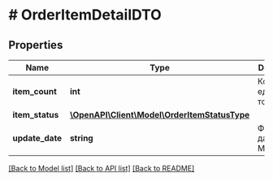 # # OrderItemDetailDTO

## Properties

Name | Type | Description | Notes
------------ | ------------- | ------------- | -------------
**item_count** | **int** | Количество единиц товара | [optional]
**item_status** | [**\OpenAPI\Client\Model\OrderItemStatusType**](OrderItemStatusType.md) |  | [optional]
**update_date** | **string** | Формат даты: &#x60;ДД-ММ-ГГГГ&#x60;. | [optional]

[[Back to Model list]](../../README.md#models) [[Back to API list]](../../README.md#endpoints) [[Back to README]](../../README.md)
